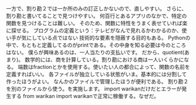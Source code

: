一方で、割り勘２では一か所のみの訂正しかないので、直しやすい。
さらに、割り勘と書いてることで見つけやすい。
何百行とあるアプリのなかで、特定の関数を見つけることは難しい。
そのため、関数に特性をうまく表せていれば楽に探せる。
プログラムの定義という：テレビがなんで見れるかわかるのか、使い手が気にしている点ではない
技術的な要素を隠蔽する目的もある。
Pythonの中で、もともと定義してるのがprintである。その中身を知る必要は今のところはない。
僕らが興味あるのは、一人当たりの支払いです。
だから、quotient(あまり)。
数学的には、商を計算している。割り勘における商は一人いくらかになる。
端数はfractionとかを使用する。使いたい人の都合によって、関数の名前を定義すればいい。
各ファイルが独立している状態がいま。基本的には分割して作ったほうがよい。
なんかのファイルで管理したほうが便利である。
割り勘２を別のファイルから使う。を実施します。
import warikanだけだとエラーが発生する
from warikan import warikanで正常に稼働する。なぜだ。